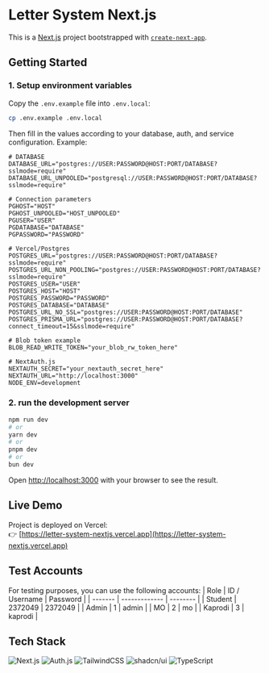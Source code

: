 # Letter System Next.js

This is a [Next.js](https://nextjs.org) project bootstrapped with [`create-next-app`](https://nextjs.org/docs/app/api-reference/cli/create-next-app).

## Getting Started

### 1. Setup environment variables

Copy the `.env.example` file into `.env.local`:

```bash
cp .env.example .env.local
```
Then fill in the values according to your database, auth, and service configuration. Example:
```
# DATABASE
DATABASE_URL="postgres://USER:PASSWORD@HOST:PORT/DATABASE?sslmode=require"
DATABASE_URL_UNPOOLED="postgresql://USER:PASSWORD@HOST:PORT/DATABASE?sslmode=require"

# Connection parameters
PGHOST="HOST"
PGHOST_UNPOOLED="HOST_UNPOOLED"
PGUSER="USER"
PGDATABASE="DATABASE"
PGPASSWORD="PASSWORD"

# Vercel/Postgres
POSTGRES_URL="postgres://USER:PASSWORD@HOST:PORT/DATABASE?sslmode=require"
POSTGRES_URL_NON_POOLING="postgres://USER:PASSWORD@HOST:PORT/DATABASE?sslmode=require"
POSTGRES_USER="USER"
POSTGRES_HOST="HOST"
POSTGRES_PASSWORD="PASSWORD"
POSTGRES_DATABASE="DATABASE"
POSTGRES_URL_NO_SSL="postgres://USER:PASSWORD@HOST:PORT/DATABASE"
POSTGRES_PRISMA_URL="postgres://USER:PASSWORD@HOST:PORT/DATABASE?connect_timeout=15&sslmode=require"

# Blob token example
BLOB_READ_WRITE_TOKEN="your_blob_rw_token_here"

# NextAuth.js
NEXTAUTH_SECRET="your_nextauth_secret_here"
NEXTAUTH_URL="http://localhost:3000"
NODE_ENV=development
```

### 2. run the development server

```bash
npm run dev
# or
yarn dev
# or
pnpm dev
# or
bun dev
```

Open [http://localhost:3000](http://localhost:3000) with your browser to see the result.

## Live Demo

Project is deployed on Vercel:  
👉 [https://letter-system-nextjs.vercel.app](https://letter-system-nextjs.vercel.app)

## Test Accounts

For testing purposes, you can use the following accounts:
| Role    | ID / Username | Password |
| ------- | ------------- | -------- |
| Student | 2372049       | 2372049  |
| Admin   | 1             | admin    |
| MO      | 2             | mo       |
| Kaprodi | 3             | kaprodi  |


## Tech Stack

![Next.js](https://img.shields.io/badge/Next.js-black?logo=next.js&logoColor=white)
![Auth.js](https://img.shields.io/badge/Auth.js-000?logo=auth0&logoColor=white)
![TailwindCSS](https://img.shields.io/badge/TailwindCSS-38B2AC?logo=tailwind-css&logoColor=white)
![shadcn/ui](https://img.shields.io/badge/shadcn%2Fui-000000?logo=storybook&logoColor=white)
![TypeScript](https://img.shields.io/badge/TypeScript-3178C6?logo=typescript&logoColor=white)
